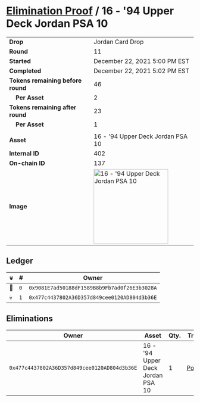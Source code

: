 # [Elimination Proof](./readme.md) / 16 - &#039;94 Upper Deck Jordan PSA 10

|||
|---|---|
| **Drop** | Jordan Card Drop |
| **Round** | 11 |
| **Started** | December 22, 2021 5:00 PM EST |
| **Completed** | December 22, 2021 5:02 PM EST |
| **Tokens remaining before round** | 46 |
| **&nbsp;&nbsp;&nbsp;&nbsp;Per Asset** | 2 |
| **Tokens remaining after round** | 23 |
| **&nbsp;&nbsp;&nbsp;&nbsp;Per Asset** | 1 |
| | |
| **Asset** | 16 - &#039;94 Upper Deck Jordan PSA 10 |
| **Internal ID** | 402 |
| **On-chain ID** | 137 |
| **Image** | <img src="https://tcdn.blokpax.com/95149d1f-6263-4386-9804-a9b2db310404/14a59e3ca833edd7605f1dc5620e421006bace568ef6f0550e188f2b4eaa9614.jpg" height="200" alt="16 - &#039;94 Upper Deck Jordan PSA 10" /> |

## Ledger

| 💀 | # | Owner |
| --- | --- | --- |
| 👑 | `0` | `0x9081E7ad50188dF1589B8b9Fb7ad0f26E3b3028A` |
| 💀 | `1` | `0x477c4437802A36D357d849cee0120AD804d3b36E` |


## Eliminations

| Owner | Asset | Qty. | Transaction |
| --- | --- | --- | --- |
| `0x477c4437802A36D357d849cee0120AD804d3b36E` | 16 - '94 Upper Deck Jordan PSA 10 | 1 | [Polygonscan](https://polygonscan.com/tx/0x4cb10f125b0111722994e093384047f1faf4545ae78c281564003a0535b28d77) |
